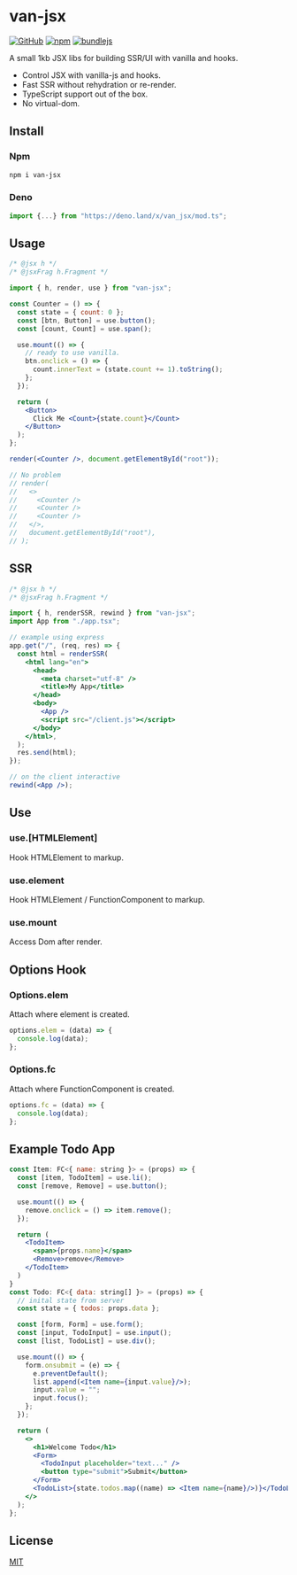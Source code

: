 # van-jsx

[![GitHub](https://img.shields.io/github/license/herudi/van-jsx)](https://github.com/herudi/van-jsx/blob/master/LICENSE)
[![npm](https://img.shields.io/npm/v/van-jsx)](https://www.npmjs.com/package/van-jsx)
[![bundlejs](https://deno.bundlejs.com/?q=esm:van-jsx@0.0.5&badge=)](https://www.npmjs.com/package/van-jsx)

A small 1kb JSX libs for building SSR/UI with vanilla and hooks.

- Control JSX with vanilla-js and hooks.
- Fast SSR without rehydration or re-render.
- TypeScript support out of the box.
- No virtual-dom.

## Install

### Npm

```bash
npm i van-jsx
```

### Deno

```ts
import {...} from "https://deno.land/x/van_jsx/mod.ts";
```

## Usage

```jsx
/* @jsx h */
/* @jsxFrag h.Fragment */

import { h, render, use } from "van-jsx";

const Counter = () => {
  const state = { count: 0 };
  const [btn, Button] = use.button();
  const [count, Count] = use.span();

  use.mount(() => {
    // ready to use vanilla.
    btn.onclick = () => {
      count.innerText = (state.count += 1).toString();
    };
  });

  return (
    <Button>
      Click Me <Count>{state.count}</Count>
    </Button>
  );
};

render(<Counter />, document.getElementById("root"));

// No problem
// render(
//   <>
//     <Counter />
//     <Counter />
//     <Counter />
//   </>,
//   document.getElementById("root"),
// );
```

## SSR

```jsx
/* @jsx h */
/* @jsxFrag h.Fragment */

import { h, renderSSR, rewind } from "van-jsx";
import App from "./app.tsx";

// example using express
app.get("/", (req, res) => {
  const html = renderSSR(
    <html lang="en">
      <head>
        <meta charset="utf-8" />
        <title>My App</title>
      </head>
      <body>
        <App />
        <script src="/client.js"></script>
      </body>
    </html>,
  );
  res.send(html);
});

// on the client interactive
rewind(<App />);
```

## Use

### use.[HTMLElement]

Hook HTMLElement to markup.

### use.element

Hook HTMLElement / FunctionComponent to markup.

### use.mount

Access Dom after render.

## Options Hook

### Options.elem

Attach where element is created.

```jsx
options.elem = (data) => {
  console.log(data);
};
```

### Options.fc

Attach where FunctionComponent is created.

```jsx
options.fc = (data) => {
  console.log(data);
};
```

## Example Todo App

```jsx
const Item: FC<{ name: string }> = (props) => {
  const [item, TodoItem] = use.li();
  const [remove, Remove] = use.button();

  use.mount(() => {
    remove.onclick = () => item.remove();
  });

  return (
    <TodoItem>
      <span>{props.name}</span>
      <Remove>remove</Remove>
    </TodoItem>
  )
}
const Todo: FC<{ data: string[] }> = (props) => {
  // inital state from server
  const state = { todos: props.data };

  const [form, Form] = use.form();
  const [input, TodoInput] = use.input();
  const [list, TodoList] = use.div();

  use.mount(() => {
    form.onsubmit = (e) => {
      e.preventDefault();
      list.append(<Item name={input.value}/>);
      input.value = "";
      input.focus();
    };
  });

  return (
    <>
      <h1>Welcome Todo</h1>
      <Form>
        <TodoInput placeholder="text..." />
        <button type="submit">Submit</button>
      </Form>
      <TodoList>{state.todos.map((name) => <Item name={name}/>)}</TodoList>
    </>
  );
};
```

## License

[MIT](LICENSE)
